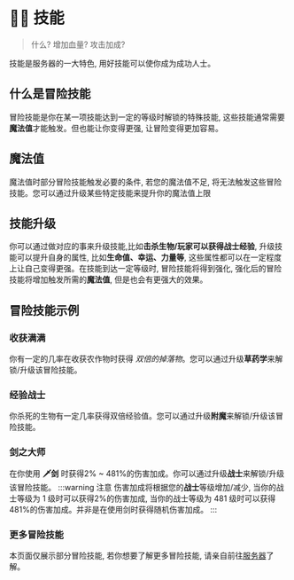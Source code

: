 # 🤽‍♂️ 技能

> 什么? 增加血量? 攻击加成?

技能是服务器的一大特色, 用好技能可以使你成为成功人士。

## 什么是冒险技能
冒险技能是你在某一项技能达到一定的等级时解锁的特殊技能, 这些技能通常需要**魔法值**才能触发。但也能让你变得更强, 让冒险变得更加容易。

## 魔法值
魔法值时部分冒险技能触发必要的条件, 若您的魔法值不足, 将无法触发这些冒险技能。您可以通过升级某些特定技能来提升你的魔法值上限

## 技能升级
你可以通过做对应的事来升级技能,比如**击杀生物/玩家可以获得战士经验**,  升级技能可以提升自身的属性, 比如**生命值、幸运、力量等**, 这些属性都可以在一定程度上让自己变得更强。在技能到达一定等级时, 冒险技能将得到强化, 强化后的冒险技能将增加触发所需的**魔法值**, 但是也会有更强大的效果。

## 冒险技能示例

### 收获满满
你有一定的几率在收获农作物时获得 _双倍的掉落物_。您可以通过升级**草药学**来解锁/升级该冒险技能。

### 经验战士
你杀死的生物有一定几率获得双倍经验值。您可以通过升级**附魔**来解锁/升级该冒险技能。

### 剑之大师
在你使用 **🗡剑** 时获得2% ~ 481%的伤害加成。你可以通过升级**战士**来解锁/升级该冒险技能。
:::warning 注意
伤害加成将根据您的**战士**等级增加/减少, 当你的战士等级为 1 级时可以获得2%的伤害加成, 当你的战士等级为 481 级时可以获得481%的伤害加成。并非是在使用剑时获得随机伤害加成。
:::

### 更多冒险技能
本页面仅展示部分冒险技能, 若你想要了解更多冒险技能, 请亲自前往[服务器](/入门/how2join)了解。